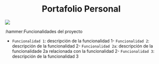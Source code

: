 <h1 align="center"> Portafolio Personal </h1>
 <p align="left">
   <img src="https://img.shields.io/badge/STATUS-EN%20DESAROLLO-green">
   </p>
  :hammer:Funcionalidades del proyecto

- `Funcionalidad 1`: descripción de la funcionalidad 1- `Funcionalidad 2`: descripción de la funcionalidad 2- `Funcionalidad 2a`: descripción de la funcionalidade 2a relacionada con la funcionalidad 2- `Funcionalidad 3`: descripción de la funcionalidad 3
